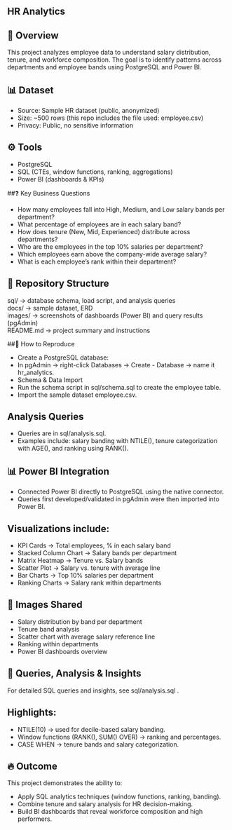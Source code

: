 ## HR Analytics

## 📌 Overview
This project analyzes employee data to understand salary distribution, tenure, and workforce composition.
The goal is to identify patterns across departments and employee bands using PostgreSQL and Power BI.

## 📊 Dataset
- Source: Sample HR dataset (public, anonymized)
- Size: ~500 rows (this repo includes the file used: employee.csv)
- Privacy: Public, no sensitive information

## ⚙️ Tools
- PostgreSQL
- SQL (CTEs, window functions, ranking, aggregations)
- Power BI (dashboards & KPIs)

##❓ Key Business Questions
- How many employees fall into High, Medium, and Low salary bands per department?
- What percentage of employees are in each salary band?
- How does tenure (New, Mid, Experienced) distribute across departments?
- Who are the employees in the top 10% salaries per department?
- Which employees earn above the company-wide average salary?
- What is each employee’s rank within their department?

## 📂 Repository Structure

sql/        → database schema, load script, and analysis queries  
docs/       → sample dataset, ERD  
images/     → screenshots of dashboards (Power BI) and query results (pgAdmin)  
README.md   → project summary and instructions  


##🚀 How to Reproduce
- Create a PostgreSQL database:
- In pgAdmin → right-click Databases → Create - Database → name it hr_analytics.
- Schema & Data Import
- Run the schema script in sql/schema.sql to create the employee table.
- Import the sample dataset employee.csv.

## Analysis Queries
- Queries are in sql/analysis.sql.
- Examples include: salary banding with NTILE(), tenure categorization with AGE(), and ranking using RANK().

## 📊 Power BI Integration
- Connected Power BI directly to PostgreSQL using the native connector.
- Queries first developed/validated in pgAdmin were then imported into Power BI.

## Visualizations include:
- KPI Cards → Total employees, % in each salary band
- Stacked Column Chart → Salary bands per department
- Matrix Heatmap → Tenure vs. Salary bands
- Scatter Plot → Salary vs. tenure with average line
- Bar Charts → Top 10% salaries per department
- Ranking Charts → Salary rank within departments

## 📸 Images Shared
- Salary distribution by band per department
- Tenure band analysis
- Scatter chart with average salary reference line
- Ranking within departments
- Power BI dashboards overview

## 📑 Queries, Analysis & Insights
For detailed SQL queries and insights, see sql/analysis.sql
.

## Highlights:
- NTILE(10) → used for decile-based salary banding.
- Window functions (RANK(), SUM() OVER) → ranking and percentages.
- CASE WHEN → tenure bands and salary categorization.

## 🔥 Outcome
This project demonstrates the ability to:
- Apply SQL analytics techniques (window functions, ranking, banding).
- Combine tenure and salary analysis for HR decision-making.
- Build BI dashboards that reveal workforce composition and high performers.
